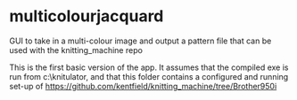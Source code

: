 multicolourjacquard
===================

GUI to take in a multi-colour image and output a pattern file that can be used with the knitting_machine repo

This is the first basic version of the app. It assumes that the compiled exe is run from c:\knitulator\, and that this folder 
contains a configured and running set-up of https://github.com/kentfield/knitting_machine/tree/Brother950i

